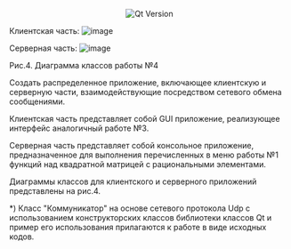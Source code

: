 <p align = "center">
  <img src = "https://img.shields.io/badge/Qt_Creator-5.0.2-41CD52?style=plastic&logo=Qt&labelColor=black" alt = "Qt Version">
</p>

Клиентская часть:
![image](https://github.com/suzzerain/OOP_Labs/assets/101402419/741c4f38-c483-42c6-98f1-eeeb6ce0a724)


Серверная часть:
![image](https://github.com/suzzerain/OOP_Labs/assets/101402419/a4abdf8b-812d-4656-90d6-91dab5e20b03)

Рис.4. Диаграмма классов работы №4

Создать распределенное приложение, включающее клиентскую и серверную части, взаимодействующие посредством сетевого обмена сообщениями.

Клиентская часть представляет собой GUI приложение, реализующее интерфейс аналогичный работе №3.

Серверная часть представляет собой консольное приложение, предназначенное для выполнения перечисленных в меню работы №1 функций над квадратной матрицей с рациональными элементами.

Диаграммы классов для клиентского и серверного приложений представлены на рис.4. 

*) Класс "Коммуникатор" на основе сетевого протокола Udp с использованием конструкторских классов библиотеки классов Qt и пример его использования прилагаются к работе в виде исходных кодов.
